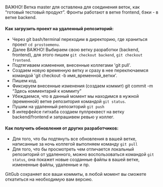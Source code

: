 ВАЖНО! 
Ветка master для оставлена для соединения веток, как “готовый тестовый продукт”.
Фронты работают в ветке frontend, бэки - в ветке backend.


#### Как загрузить проект на удаленный репозиторий:

*   Через git bash/terminal переходим в директорию, где храниться проект `cd prostoemenu`.
*   Далее ВАЖНО! Выбираем свою ветку разработки (backend, frontend), для этого пишем `git checkout backend`, `git checkout frontend`.
*   Подтягиваем изменения, внесенные коллегами 'git pull'.
*   Создаем новую временную ветку и сразу в нее переключаемся командой 'git checkout -b имя_временной_ветки'.
*   Пишем код.
*   Фиксируем внесенные изменения (создаем коммит) git commit -m “Здесь комментарий к коммиту”
*   Убеждаемся, что в данный момент мы находимся в нужной (временной) ветке репозитория командой `git status`.
*   Пушим на удаленный репозиторий `git push`
*   В интерфейсе гитхаба создаем пуллреквест на ветку backend/frontend и запрашивем ревью у коллег.


#### Как получить обновления от других разработчиков:

*   Для того, что бы подтянуть все обновления в вашей ветке, написанные за ночь коллегой выполняем команду `git pull`
*   Для того, что бы просмотреть чем отличается локальный репозиторий от удаленного, можно воспользоваться командой `git status`, она покажет новые созданные файлы в вашей ветке, измененные файлы, удаленные и пр.

GitGub сохраняет все ваши коммиты, в любой момент вы сможете откатиться на необходимую вам версию.
